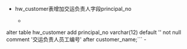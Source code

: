 - hw_customer表增加交运负责人字段principal_no
    - ```clojure
alter table hw_customer
	add principal_no varchar(12) default '' not null comment '交运负责人员工编号' after customer_name;```
    - 
